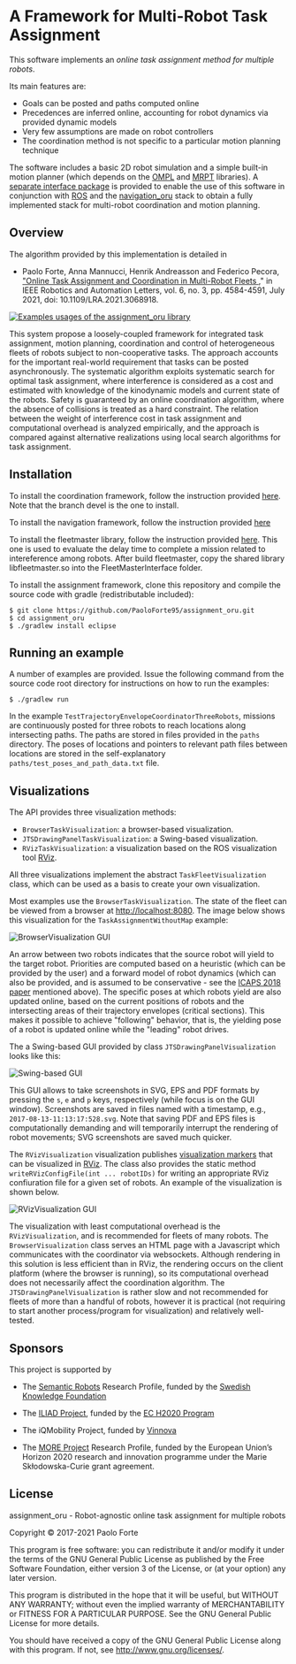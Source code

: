 # A Framework for Multi-Robot Task Assignment



This software implements an _online task assignment method for multiple robots_. 


Its main features are:

* Goals can be posted and paths computed online
* Precedences are inferred online, accounting for robot dynamics via provided dynamic models
* Very few assumptions are made on robot controllers
* The coordination method is not specific to a particular motion planning technique

The software includes a basic 2D robot simulation and a simple built-in motion planner (which depends on the <a href="http://ompl.kavrakilab.org/">OMPL</a> and <a href="http://www.mrpt.org/">MRPT</a> libraries). A <a href="https://github.com/FedericoPecora/coordination_oru_ros">separate interface package</a> is provided to enable the use of this software in conjunction with <a href="http://www.ros.org/">ROS</a> and the <a href="https://github.com/OrebroUniversity/navigation_oru-release">navigation_oru</a> stack to obtain a fully implemented stack for multi-robot coordination and motion planning.

## Overview
The algorithm provided by this implementation is detailed in



* Paolo Forte, Anna Mannucci, Henrik Andreasson and Federico Pecora, <a href="https://ieeexplore.ieee.org/abstract/document/9387084"> "Online Task Assignment and Coordination in Multi-Robot Fleets </a>," in IEEE Robotics and Automation Letters, vol. 6, no. 3, pp. 4584-4591, July 2021, doi: 10.1109/LRA.2021.3068918.


[![Examples usages of the assignment_oru library](https://img.youtube.com/vi/HCi1M1h7TCE/0.jpg)](https://www.youtube.com/watch?v=HCi1M1h7TCE "Examples usages of the assignment_oru library")

This system propose a loosely-coupled framework for integrated task assignment, motion planning, coordination and control of heterogeneous fleets of robots subject to non-cooperative tasks. The approach accounts for the important real-world requirement that tasks can be posted asynchronously. The systematic algorithm exploits systematic search for optimal task assignment, where interference is considered as a cost and estimated with knowledge of the kinodynamic models and current state of the robots. Safety is guaranteed by an online coordination algorithm, where the absence of collisions is treated as a hard constraint. The relation between the weight of interference cost in task assignment and computational overhead is analyzed empirically, and the approach is compared against alternative realizations using local search algorithms for task assignment.



## Installation

To install the coordination framework, follow the instruction provided <a href="https://github.com/PaoloForte95/coordination_oru/tree/devel">here</a>. Note that the branch devel is the one to install. 

To install the navigation framework, follow the instruction provided <a href="https://github.com/OrebroUniversity/navigation_oru-release">here</a>

To install the fleetmaster library, follow the instruction provided <a href="https://gitsvn-nt.oru.se/hkan/fleetmaster.git">here</a>. This one is used to evaluate the delay time to complete a mission related to intereference among robots. After build fleetmaster, copy the shared library libfleetmaster.so into the FleetMasterInterface folder. 


To install the assignment framework, clone this repository and compile the source code with gradle (redistributable included):

```
$ git clone https://github.com/PaoloForte95/assignment_oru.git
$ cd assignment_oru
$ ./gradlew install eclipse

```


## Running an example
A number of examples are provided. Issue the following command from the source code root directory for instructions on how to run the examples:
```
$ ./gradlew run
```
In the example ```TestTrajectoryEnvelopeCoordinatorThreeRobots```, missions are continuously posted for three robots to reach locations along intersecting paths. The paths are stored in files provided in the ```paths``` directory. The poses of locations and pointers to relevant path files between locations are stored in the self-explanatory ```paths/test_poses_and_path_data.txt``` file.

## Visualizations
The API provides three visualization methods:

* ```BrowserTaskVisualization```: a browser-based visualization.
* ```JTSDrawingPanelTaskVisualization```: a Swing-based visualization.
* ```RVizTaskVisualization```: a visualization based on the ROS visualization tool <a href="http://wiki.ros.org/rviz">RViz</a>.

All three visualizations implement the abstract ```TaskFleetVisualization``` class, which can be used as a basis to create your own visualization.

Most examples use the ```BrowserTaskVisualization```. The state of the fleet can be viewed from a browser at <a href="http://localhost:8080">http://localhost:8080</a>. The image below shows this visualization for the ```TaskAssignmentWithoutMap``` example:

![BrowserVisualization GUI](images/browser-gui.png "Browser-based visualization")

An arrow between two robots indicates that the source robot will yield to the target robot. Priorities are computed based on a heuristic (which can be provided by the user) and a forward model of robot dynamics (which can also be provided, and is assumed to be conservative - see the <a href="http://iliad-project.eu/wp-content/uploads/papers/PecoraEtAlICAPS2018.pdf">ICAPS 2018 paper</a> mentioned above). The specific poses at which robots yield are also updated online, based on the current positions of robots and the intersecting areas of their trajectory envelopes (critical sections). This makes it possible to achieve "following" behavior, that is, the yielding pose of a robot is updated online while the "leading" robot drives.

The a Swing-based GUI provided by class ```JTSDrawingPanelVisualization``` looks like this:

![Swing-based GUI](images/coord.png "Swing-based visualization")

This GUI allows to take screenshots in SVG, EPS and PDF formats by pressing the ```s```, ```e``` and ```p``` keys, respectively (while focus is on the GUI window). Screenshots are saved in files named with a timestamp, e.g., ```2017-08-13-11:13:17:528.svg```. Note that saving PDF and EPS files is computationally demanding and will temporarily interrupt the rendering of robot movements; SVG screenshots are saved much quicker.

The ```RVizVisualization``` visualization publishes <a href="http://wiki.ros.org/rviz/DisplayTypes/Marker">visualization markers</a> that can be visualized in <a href="http://wiki.ros.org/rviz">RViz</a>. The class also provides the static method ```writeRVizConfigFile(int ... robotIDs)``` for writing an appropriate RViz confiuration file for a given set of robots. An example of the visualization is shown below.

![RVizVisualization GUI](images/rviz-gui.png "RViz-based visualization")

The visualization with least computational overhead is the ```RVizVisualization```, and is recommended for fleets of many robots. The ```BrowserVisualization``` class serves an HTML page with a Javascript which communicates with the coordinator via websockets. Although rendering in this solution is less efficient than in RViz, the rendering occurs on the client platform (where the browser is running), so its computational overhead does not necessarily affect the coordination algorithm. The ```JTSDrawingPanelVisualization``` is rather slow and not recommended for fleets of more than a handful of robots, however it is practical (not requiring to start another process/program for visualization) and relatively well-tested.




## Sponsors
This project is supported by

* The <a href="http://semanticrobots.oru.se">Semantic Robots</a> Research Profile, funded by the <a href="http://www.kks.se/">Swedish Knowledge Foundation</a>
* The <a href="https://iliad-project.eu/">ILIAD Project</a>, funded by the <a href="https://ec.europa.eu/programmes/horizon2020/">EC H2020 Program</a>
* The iQMobility Project, funded by <a href="https://www.vinnova.se/">Vinnova</a>

* The <a href="https://www.more-itn.eu/">MORE Project</a> Research Profile, funded by the European Union’s Horizon 2020 research and innovation programme under the Marie Skłodowska-Curie grant agreement. 

## License
assignment_oru - Robot-agnostic online task assignment for multiple robots

Copyright &copy; 2017-2021 Paolo Forte

This program is free software: you can redistribute it and/or modify it under the terms of the GNU General Public License as published by the Free Software Foundation, either version 3 of the License, or (at your option) any later version.

This program is distributed in the hope that it will be useful, but WITHOUT ANY WARRANTY; without even the implied warranty of MERCHANTABILITY or FITNESS FOR A PARTICULAR PURPOSE.  See the GNU General Public License for more details.

You should have received a copy of the GNU General Public License along with this program.  If not, see <http://www.gnu.org/licenses/>.
